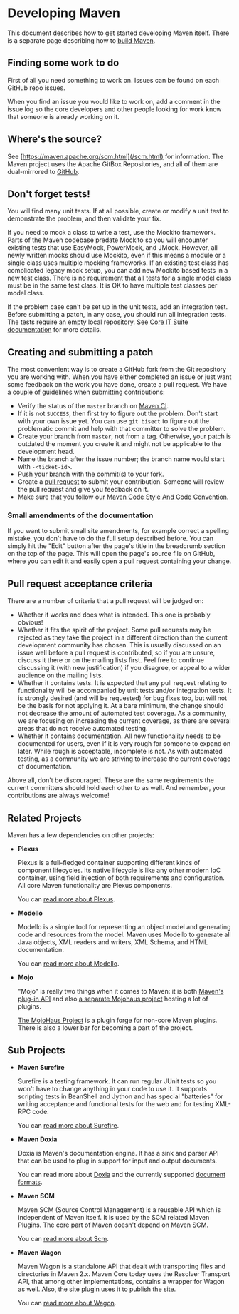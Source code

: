 <!--
Licensed to the Apache Software Foundation (ASF) under one
or more contributor license agreements.  See the NOTICE file
distributed with this work for additional information
regarding copyright ownership.  The ASF licenses this file
to you under the Apache License, Version 2.0 (the
"License"); you may not use this file except in compliance
with the License.  You may obtain a copy of the License at

http://www.apache.org/licenses/LICENSE-2.0

Unless required by applicable law or agreed to in writing,
software distributed under the License is distributed on an
"AS IS" BASIS, WITHOUT WARRANTIES OR CONDITIONS OF ANY
KIND, either express or implied.  See the License for the
specific language governing permissions and limitations
under the License.
-->

# Developing Maven

This document describes how to get started developing Maven itself. There is a separate page describing how to [build Maven](./guide-building-maven.html).

<!-- MACRO{toc|section=0|fromDepth=2|toDepth=5} -->

## Finding some work to do

First of all you need something to work on.
Issues can be found on each GitHub repo issues.

When you find an issue you would like to work on, add a comment in the issue log so the core developers and other people looking for work know that someone is already working on it.

## Where's the source?

See [https://maven.apache.org/scm.html](/scm.html) for information.
The Maven project uses the Apache GitBox Repositories, and all of them are dual-mirrored to [GitHub](https://github.com/apache/).

## Don't forget tests!

<!-- TODO move details to guide-building-maven.apt, keep only principles here-->

You will find many unit tests.
If at all possible, create or modify a unit test to demonstrate the problem, and then validate your fix.

If you need to mock a class to write a test, use the Mockito framework.
Parts of the Maven codebase predate Mockito so you will encounter existing tests that use EasyMock, PowerMock, and JMock.
However, all newly written mocks should use Mockito, even if this means a module or a single class uses multiple mocking frameworks.
If an existing test class has complicated legacy mock setup, you can add new Mockito based tests in a new test class.
There is no requirement that all tests for a single model class must be in the same test class.
It is OK to have multiple test classes per model class.

If the problem case can't be set up in the unit tests, add an integration test.
Before submitting a patch, in any case, you should run all integration tests.
The tests require an empty local repository.
See [Core IT Suite documentation](/core-its/core-it-suite/) for more details.

## Creating and submitting a patch

The most convenient way is to create a GitHub fork from the Git repository you are working with.
When you have either completed an issue or just want some feedback on the work you have done, create a pull request.
We have a couple of guidelines when submitting contributions:

- Verify the status of the `master` branch on [Maven CI](https://ci-maven.apache.org/job/Maven/job/maven-box/job/maven-dist-tool/job/master/site/dist-tool-master-jobs.html).
- If it is not `SUCCESS`, then first try to figure out the problem.
  Don't start with your own issue yet.
  You can use `git bisect` to figure out the problematic commit and help with that committer to solve the problem.
- Create your branch from `master`, not from a tag.
  Otherwise, your patch is outdated the moment you create it and might not be applicable to the development head.
- Name the branch after the issue number; the branch name would start with `-<ticket-id>`.
- Push your branch with the commit(s) to your fork.
- Create a [pull request](https://help.github.com/en/articles/about-pull-requests) to submit your contribution.
  Someone will review the pull request and give you feedback on it.
- Make sure that you follow our [Maven Code Style And Code Convention](../../developers/conventions/code.html).

### Small amendments of the documentation

If you want to submit small site amendments, for example correct a spelling mistake, you don't have to do the full setup described before.
You can simply hit the "Edit" button after the page's title in the breadcrumb section on the top of the page.
This will open the page's source file on GitHub, where you can edit it and easily open a pull request containing your change.

## Pull request acceptance criteria

There are a number of criteria that a pull request will be judged on:

- Whether it works and does what is intended.
  This one is probably obvious!
- Whether it fits the spirit of the project.
  Some pull requests may be rejected as they take the project in a different direction than the current development community has chosen.
  This is usually discussed on an issue well before a pull request is contributed, so if you are unsure, discuss it there or on the mailing lists  first.
  Feel free to continue discussing it (with new justification) if you disagree, or appeal to a wider audience on the mailing lists.
- Whether it contains tests.
  It is expected that any pull request relating to functionality will be accompanied by unit tests and/or integration tests.
  It is strongly desired (and will be requested) for bug fixes too, but will not be the basis for not applying it.
  At a bare minimum, the change should not decrease the amount of automated test coverage.
  As a community, we are focusing on increasing the current coverage, as there are several areas that do not receive automated testing.
- Whether it contains documentation.
  All new functionality needs to be documented for users, even if it is very rough for someone to expand on later.
  While rough is acceptable, incomplete is not.
  As with automated testing, as a community we are striving to increase the current coverage of documentation.

Above all, don't be discouraged.
These are the same requirements the current committers should hold each other to as well.
And remember, your contributions are always welcome!

## Related Projects

Maven has a few dependencies on other projects:

- **Plexus**

  Plexus is a full-fledged container supporting different kinds of component lifecycles.
  Its native lifecycle is like any other modern IoC container, using field injection of both requirements and configuration.
  All core Maven functionality are Plexus components.

  You can [read more about Plexus](https://codehaus-plexus.github.io/).

- **Modello**

  Modello is a simple tool for representing an object model and generating code and resources from the model.
  Maven uses Modello to generate all Java objects, XML readers and writers, XML Schema, and HTML documentation.

  You can [read more about Modello](https://codehaus-plexus.github.io/modello/).

- **Mojo**

  "Mojo" is really two things when it comes to Maven: it is both [Maven's plug-in API](/ref/current/maven-plugin-api/) and also [a separate Mojohaus project](http://www.mojohaus.org) hosting a lot of plugins.

  [The MojoHaus Project](http://www.mojohaus.org) is a plugin forge for non-core Maven plugins.
  There is also a lower bar for becoming a part of the project.

## Sub Projects

- **Maven Surefire**

  Surefire is a testing framework.
  It can run regular JUnit tests so you won't have to change anything in your code to use it.
  It supports scripting tests in BeanShell and Jython and has special "batteries" for writing acceptance and functional tests for the web and for testing XML-RPC code.

  You can [read more about Surefire](/surefire/).

- **Maven Doxia**

  Doxia is Maven's documentation engine.
  It has a sink and parser API that can be used to plug in support for input and output documents.

  You can read more about [Doxia](/doxia/) and the currently supported [document formats](/doxia/references/index.html).

- **Maven SCM**

  Maven SCM (Source Control Management) is a reusable API which is independent of Maven itself.
  It is used by the SCM related Maven Plugins.
  The core part of Maven doesn't depend on Maven SCM.

  You can [read more about Scm](/scm/).

- **Maven Wagon**

  Maven Wagon is a standalone API that dealt with transporting files and directories in Maven 2.x.
  Maven Core today uses the Resolver Transport API, that among other implementations, contains a wrapper for Wagon as well.
  Also, the site plugin uses it to publish the site.

  You can [read more about Wagon](/wagon/).

